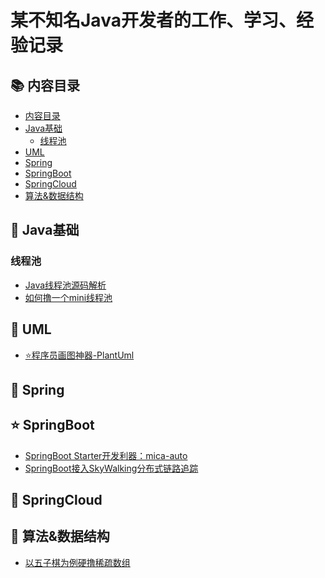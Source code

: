 # 某不知名Java开发者的工作、学习、经验记录

<span id="nav-1"></span>

## 📚 内容目录

- [内容目录](#nav-1)
- [Java基础](#nav-2)
  - [线程池](#nav-2-1)
- [UML](#nav-3)
- [Spring](#nav-4)
- [SpringBoot](#nav-5)
- [SpringCloud](#nav-6)
- [算法&数据结构](#nav-7)


<span id="nav-2"></span>

## 💎 Java基础

<span id="nav-2-1"></span>

### 线程池
- [Java线程池源码解析](/docs/Java基础/线程池/Java线程池源码解析.md)
- [如何撸一个mini线程池](/docs/Java基础/线程池/如何撸一个mini线程池.md)

<span id="nav-3"></span>

## 📐 UML
- [⭐程序员画图神器-PlantUml](/docs/Uml/程序员画图神器-PlantUml.md)

<span id="nav-4"></span>

## 🍃 Spring

<span id="nav-5"></span>

## ⭐ SpringBoot
- [SpringBoot Starter开发利器：mica-auto](/docs/SpringBoot/mica-auto.md)
- [SpringBoot接入SkyWalking分布式链路追踪](/docs/SpringBoot/SpringBoot接入SkyWalking分布式链路追踪.md)

<span id="nav-6"></span>

## 🚀 SpringCloud

<span id="nav-7"></span>

## 🔑 算法&数据结构
- [以五子棋为例硬撸稀疏数组](/docs/Algorithm/以五子棋为例硬撸稀疏数组.md)
